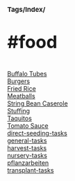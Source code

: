 # <p style='font-size: 15px;'>Tags/Index/</p>
# <p style='font-size: 40px;'>#food</p>

<a href='buffalo_tubes.html'>Buffalo Tubes</a> \
<a href='burgers.html'>Burgers</a> \
<a href='fried_rice.html'>Fried Rice</a> \
<a href='meatballs.html'>Meatballs</a> \
<a href='string_bean_caserole.html'>String Bean Caserole</a> \
<a href='stuffing.html'>Stuffing</a> \
<a href='taquitos.html'>Taquitos</a> \
<a href='tomato_sauce.html'>Tomato Sauce</a> \
<a href='direct-seeding-tasks.html'>direct-seeding-tasks</a> \
<a href='general-tasks.html'>general-tasks</a> \
<a href='harvest-tasks.html'>harvest-tasks</a> \
<a href='nursery-tasks.html'>nursery-tasks</a> \
<a href='pflanzarbeiten.html'>pflanzarbeiten</a> \
<a href='transplant-tasks.html'>transplant-tasks</a>
